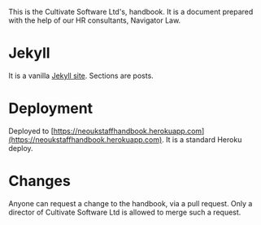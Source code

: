 This is the Cultivate Software Ltd's, handbook. It is a document prepared with the help of our HR consultants, Navigator Law.

# Jekyll

It is a vanilla [Jekyll site](http://jekyllrb.com). Sections are posts.

# Deployment

Deployed to [https://neoukstaffhandbook.herokuapp.com](https://neoukstaffhandbook.herokuapp.com). It is a standard Heroku deploy.

# Changes

Anyone can request a change to the handbook, via a pull request. Only a director of Cultivate Software Ltd is allowed to merge such a request.
